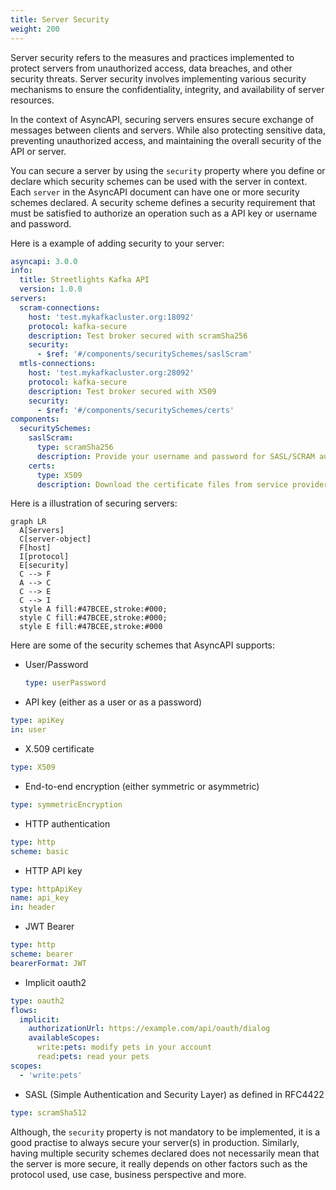 ```yaml
---
title: Server Security 
weight: 200
---
```


Server security refers to the measures and practices implemented to protect servers from unauthorized access, data breaches, and other security threats. Server security involves implementing various security mechanisms to ensure the confidentiality, integrity, and availability of server resources.

In the context of AsyncAPI, securing servers ensures secure exchange of messages between clients and servers. While also protecting sensitive data, preventing unauthorized access, and maintaining the overall security of the API or server.

You can secure a server by using the `security` property where you define or declare which security schemes can be used with the server in context. Each `server` in the AsyncAPI document can have one or more security schemes declared. A security scheme defines a security requirement that must be satisfied to authorize an operation such as a API key or username and password. 

Here is a example of adding security to your server:
```yml
asyncapi: 3.0.0
info:
  title: Streetlights Kafka API
  version: 1.0.0
servers:
  scram-connections:
    host: 'test.mykafkacluster.org:18092'
    protocol: kafka-secure
    description: Test broker secured with scramSha256
    security:
      - $ref: '#/components/securitySchemes/saslScram'
  mtls-connections:
    host: 'test.mykafkacluster.org:28092'
    protocol: kafka-secure
    description: Test broker secured with X509
    security:
      - $ref: '#/components/securitySchemes/certs'
components:
  securitySchemes:
    saslScram:
      type: scramSha256
      description: Provide your username and password for SASL/SCRAM authentication
    certs:
      type: X509
      description: Download the certificate files from service provider
```

Here is a illustration of securing servers: 
```mermaid
graph LR
  A[Servers]
  C[server-object]
  F[host]
  I[protocol]
  E[security]
  C --> F
  A --> C
  C --> E
  C --> I
  style A fill:#47BCEE,stroke:#000;
  style C fill:#47BCEE,stroke:#000;
  style E fill:#47BCEE,stroke:#000
```

Here are some of the security schemes that AsyncAPI supports:
- User/Password
  ```yml
  type: userPassword
  ```

- API key (either as a user or as a password)
```yml
type: apiKey
in: user
```

- X.509 certificate
```yml
type: X509
```

- End-to-end encryption (either symmetric or asymmetric)
```yml
type: symmetricEncryption
```

- HTTP authentication
```yml
type: http
scheme: basic
```

- HTTP API key
```yml
type: httpApiKey
name: api_key
in: header
```

- JWT Bearer
```yml
type: http
scheme: bearer
bearerFormat: JWT
```

- Implicit oauth2
```yml
type: oauth2
flows:
  implicit:
    authorizationUrl: https://example.com/api/oauth/dialog
    availableScopes:
      write:pets: modify pets in your account
      read:pets: read your pets
scopes:
  - 'write:pets'
```

- SASL (Simple Authentication and Security Layer) as defined in RFC4422
```yml
type: scramSha512
```

Although, the `security` property is not mandatory to be implemented, it is a good practise to always secure your server(s) in production. Similarly, having multiple security schemes declared does not necessarily mean that the server is more secure, it really depends on other factors such as the protocol used, use case, business perspective and more.